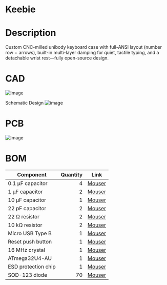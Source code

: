 # Keebie

# Description
Custom CNC-milled unibody keyboard case with full-ANSI layout (number row + arrows), built-in multi-layer damping for quiet, tactile typing, and a detachable wrist rest—fully open-source design.

# CAD
![image](https://github.com/user-attachments/assets/60f4734d-5f79-457d-bac4-889569419f69)

Schematic Design
![image](https://github.com/user-attachments/assets/7e5b05e6-143d-498f-bf4e-f088175e4959)

# PCB
![image](https://github.com/user-attachments/assets/a47b7b7d-9add-4844-9467-c35405f96d20)

# BOM				
  | Component           | Quantity | Link                                                                                                                                           |
  |---------------------|---------:|------------------------------------------------------------------------------------------------------------------------------------------------|
  | 0.1 µF capacitor    |        4 | [Mouser](https://www.mouser.com/ProductDetail/Murata-Electronics/GCM21BR72A104KA37L?qs=%2Fha2pyFadugx2su4wmhrVWA%2FASR4pdxJTfQHZ8IHAj9wdP5duSlYWg%3D%3D) |
  | 1 µF capacitor      |        2 | [Mouser](https://www.mouser.com/ProductDetail/Murata-Electronics/GCM21BR71H105KA03L?qs=sGAEpiMZZMs0AnBnWHyRQJmvo6K1yq%2Fer55D7IKzZUA%3D)     |
  | 10 µF capacitor     |        1 | [Mouser](https://www.mouser.com/ProductDetail/Murata-Electronics/GRM21BR61C106KE15K?qs=%2Fha2pyFaduhvdMyyAzjmgDDMmtKdiuuaGRpcgCneYO27UPILSeYh30F22yp9Zia5) |
  | 22 pF capacitor     |        2 | [Mouser](https://www.mouser.com/ProductDetail/AVX/08051A220JAT2A?qs=sGAEpiMZZMs0AnBnWHyRQCGo%2Fy81fQUUL0XYXkukhko%3D)                                  |
  | 22 Ω resistor       |        2 | [Mouser](https://www.mouser.com/ProductDetail/Panasonic/ERJ-6ENF22R0V?qs=sGAEpiMZZMvdGkrng054tx7%2F6%252BNA3LAJ0to5SsiHO3M%3D)                   |
  | 10 kΩ resistor      |        2 | [Mouser](https://www.mouser.com/ProductDetail/Panasonic/ERJ-6ENF1002V?qs=sGAEpiMZZMvdGkrng054tw5%2FFYq5P%2FDolsj86TE0MTY%3D)                 |
  | Micro USB Type B    |        1 | [Mouser](https://www.mouser.com/ProductDetail/Molex/105017-0001?qs=sGAEpiMZZMulM8LPOQ%252BykxkHE97o%2FWJn1YkS%2FQp33f4%3D)                              |
  | Reset push button   |        1 | [Mouser](https://www.mouser.com/ProductDetail/E-Switch/TL3342F160QG?qs=%2Fha2pyFaduiflKKyBGs2XjU%252BDHKOSknor4AMsi1SX168BWTGNRxwHA%3D%3D)        |
  | 16 MHz crystal      |        1 | [Mouser](https://www.mouser.com/ProductDetail/Epson-Timing/FA-238-160000MB-C3?qs=sGAEpiMZZMsBj6bBr9Q9aXTg5R5W%252B%2F%2F8BiqFfhOslgM%3D)         |
  | ATmega32U4-AU       |        1 | [Mouser](https://www.mouser.com/ProductDetail/Microchip-Technology-Atmel/ATMEGA32U4-AUR?qs=sGAEpiMZZMvqv2n3s2xjsUbafDrAziEwaRX2NEvN7Rs%3D)   |
  | ESD protection chip |        1 | [Mouser](https://www.mouser.com/ProductDetail/STMicroelectronics/USBLC6-2SC6?qs=sGAEpiMZZMvxHShE6Whpu%2FcIE2H5IOBdvREMGHqn6h0%3D)              |
  | SOD-123 diode       |       70 | [Mouser](https://www.mouser.com/ProductDetail/Vishay-Semiconductors/1N4148W-E3-08?qs=sGAEpiMZZMtoHjESLttvkjs26zymxl2F%2F%2F5Ai0uPFO0%3D)       |
